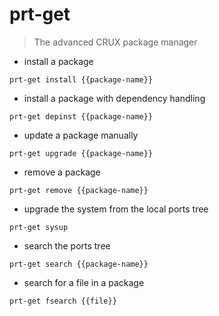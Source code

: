 # prt-get

> The advanced CRUX package manager

- install a package

`prt-get install {{package-name}}`

- install a package with dependency handling

`prt-get depinst {{package-name}}`

- update a package manually

`prt-get upgrade {{package-name}}`

- remove a package

`prt-get remove {{package-name}}`

- upgrade the system from the local ports tree

`prt-get sysup`

- search the ports tree

`prt-get search {{package-name}}`

- search for a file in a package

`prt-get fsearch {{file}}`
